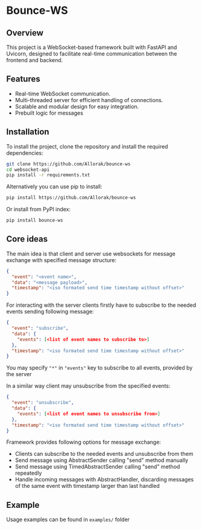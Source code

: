 # Bounce-WS

## Overview

This project is a WebSocket-based framework built with FastAPI and Uvicorn, designed to facilitate real-time communication between the frontend and backend.

## Features

- Real-time WebSocket communication.
- Multi-threaded server for efficient handling of connections.
- Scalable and modular design for easy integration.
- Prebuilt logic for messages

## Installation

To install the project, clone the repository and install the required dependencies:

```bash
git clone https://github.com/Allorak/bounce-ws
cd websocket-api
pip install -r requirements.txt
```

Alternatively you can use pip to install:

```bash
pip install https://github.com/Allorak/bounce-ws
```

Or install from PyPI index:
```bash
pip install bounce-ws
```

## Core ideas

The main idea is that client and server use websockets for message exchange with specified message structure:
```json
{
  "event": "<event name>",
  "data": "<message payload>",
  "timestamp": "<iso formated send time timestamp without offset>"
}
```

For interacting with the server clients firstly have to subscribe to the needed events sending following message:
```json
{
  "event": "subscribe",
  "data": {
    "events": [<list of event names to subscribe to>]
  },
  "timestamp": "<iso formated send time timestamp without offset>"
}
```
You may specify `"*"` in `"events"` key to subscribe to all events, provided by the server

In a similar way client may unsubscribe from the specified events:
```json
{
  "event": "unsubscribe",
  "data": {
    "events": [<list of event names to unsubscribe from>]
  },
  "timestamp": "<iso formated send time timestamp without offset>"
}
```

Framework provides following options for message exchange:
- Clients can subscribe to the needed events and unsubscribe from them
- Send message using AbstractSender calling "send" method manually
- Send message using TimedAbstractSender calling "send" method repeatedly
- Handle incoming messages with AbstractHandler, discarding messages of the same event with timestamp larger than last handled

## Example

Usage examples can be found in `examples/` folder